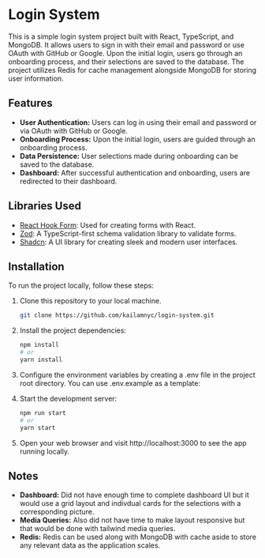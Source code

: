 # Login System

This is a simple login system project built with React, TypeScript, and MongoDB. It allows users to sign in with their email and password or use OAuth with GitHub or Google. Upon the initial login, users go through an onboarding process, and their selections are saved to the database. The project utilizes Redis for cache management alongside MongoDB for storing user information.

## Features

- **User Authentication:** Users can log in using their email and password or via OAuth with GitHub or Google.
- **Onboarding Process:** Upon the initial login, users are guided through an onboarding process.
- **Data Persistence:** User selections made during onboarding can be saved to the database.
- **Dashboard:** After successful authentication and onboarding, users are redirected to their dashboard.

## Libraries Used

- [React Hook Form](https://react-hook-form.com/): Used for creating forms with React.
- [Zod](https://github.com/colinhacks/zod): A TypeScript-first schema validation library to validate forms.
- [Shadcn](https://github.com/shadcn/shadcn): A UI library for creating sleek and modern user interfaces.

## Installation

To run the project locally, follow these steps:

1. Clone this repository to your local machine.

   ```sh
   git clone https://github.com/kailamnyc/login-system.git

   ```

2. Install the project dependencies:

   ```sh
   npm install
   # or
   yarn install
   ```

3. Configure the environment variables by creating a .env file in the project root directory. You can use .env.example as a template:

4. Start the development server:

   ```sh
   npm run start
   # or
   yarn start
   ```

5. Open your web browser and visit http://localhost:3000 to see the app running locally.

## Notes

- **Dashboard:** Did not have enough time to complete dashboard UI but it would use a grid layout and indivdual cards for the selections with a corresponding picture.
- **Media Queries:** Also did not have time to make layout responsive but that would be done with tailwind media queries.
- **Redis:** Redis can be used along with MongoDB with cache aside to store any relevant data as the application scales.
